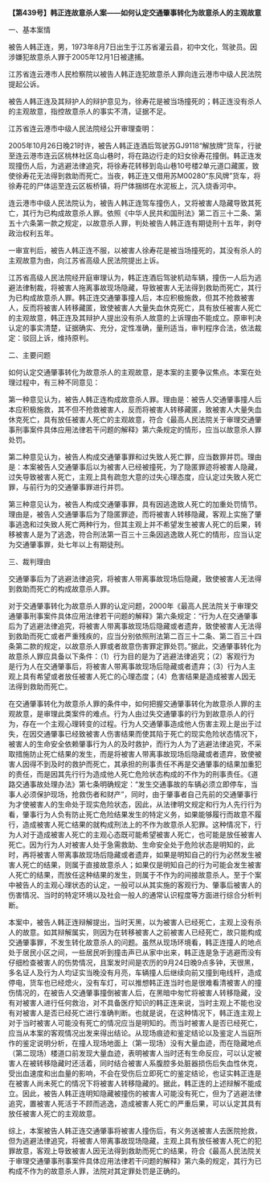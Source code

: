 **【第439号】韩正连故意杀人案——如何认定交通肇事转化为故意杀人的主观故意**

一、基本案情

被告人韩正连，男，1973年8月7日出生于江苏省灌云县，初中文化，驾驶员。因涉嫌犯故意杀人罪于2005年12月1日被逮捕。

江苏省连云港市人民检察院以被告人韩正连犯故意杀人罪向连云港市中级人民法院提起公诉。

被告人韩正连及其辩护人的辩护意见为，徐寿花是被当场撞死的；韩正连没有杀人的主观故意，指控故意杀人的事实不清，证据不足。

江苏省连云港市中级人民法院经公开审理查明：

2005年10月26日晚21时许，被告人韩正连酒后驾驶苏GJ9118“解放牌”货车，行驶至连云港市连云区桃林社区岛山巷时，将在路边行走的妇女徐寿花撞倒。韩正连发现撞伤人后，为逃避法律追究，将徐寿花转移到岛山巷10号楼2单元道口藏匿，致使徐寿花无法得到救助而死亡。当夜，韩正连又借用苏M00280“东风牌”货车，将徐寿花的尸体运至连云区板桥镇，将尸体捆绑在水泥板上，沉入烧香河中。

连云港市中级人民法院认为，被告人韩正连驾车撞伤人，又将被害人隐藏导致其死亡，其行为已构成故意杀人罪。依照《中华人民共和国刑法》第二百三十二条、第五十六条第一款之规定，以故意杀人罪，判处被告人韩正连有期徒刑十五年，剥夺政治权利五年。

一审宣判后，被告人韩正连不服，以被害人徐寿花是被当场撞死的，其没有杀人的主观故意为由，向江苏省高级人民法院提出上诉。

江苏省高级人民法院经开庭审理认为，韩正连酒后驾驶机动车辆，撞伤一人后为逃避法律制裁，将被害人拖离事故现场隐藏，导致被害人无法得到救助而死亡，其行为已构成故意杀人罪。韩正连交通肇事撞人后，本应积极施救，但其不抢救被害人，反而将被害人转移藏匿，致使被害人大量失血休克死亡，具有放任被害人死亡的主观故意，韩正连及其辩护人提出没有杀人故意的上诉理由不能成立。原审判决认定的事实清楚，证据确实、充分，定性准确，量刑适当，审判程序合法，依法裁定：驳回上诉，维持原判。

二、主要问题

如何认定交通肇事转化为故意杀人的主观故意，是本案的主要争议焦点。本案在处理过程中，有三种不同意见：

第一种意见认为，被告人韩正连构成故意杀人罪。理由是：被告人交通肇事撞人后本应积极施救，其不但不抢救被害人，反而将被害人转移藏匿，致被害人大量失血休克死亡，具有放任被害人死亡的主观故意，符合《最高人民法院关于审理交通肇事刑事案件具体应用法律若干问题的解释》第六条规定的情形，应当以故意杀人罪处罚。

第二种意见认为，被告人构成交通肇事罪和过失致人死亡罪，应当数罪并罚。理由是：本案被告人交通肇事后以为被害人已经被撞死，为了隐匿罪迹将被害人隐藏，过失导致被害人死亡，主观上具有疏忽大意的过失心理态度，应认定过失致人死亡罪，与前行为的交通肇事罪进行并罚。

第三种意见认为，被告人构成交通肇事罪，具有因逃逸致人死亡的加重处罚情节。理由是，被告人交通肇事后为了隐匿罪迹，而将被害人转移隐藏，客观上实施了肇事逃逸和过失致人死亡两种行为，但其主观上并不希望发生被害人死亡的后果，转移被害人是为了逃逸，符合刑法第一百三十三条因逃逸致人死亡的情形，应当认定为交通肇事罪，处七年以上有期徒刑。

三、裁判理由

交通肇事后为了逃避法律追究，将被害人带离事故现场后隐藏，致使被害人无法得到救助而死亡的构成故意杀人罪。

对于交通肇事转化为故意杀人罪的认定问题，2000年《最高人民法院关于审理交通肇事刑事案件具体应用法律若干问题的解释》第六条规定：“行为人在交通肇事后为了逃避法律追究，将被害人带离事故现场后隐藏或者遗弃，致使被害人无法得到救助而死亡或者严重残疾的，应当分别依照刑法第二百三十二条、第二百三十四条第二款的规定，以故意杀人罪或者故意伤害罪定罪处罚。”据此，交通肇事转化为故意杀人罪应具备以下条件：（1）行为目的是为了逃避法律追究；（2）客观行为是行为人在交通肇事后，将被害人带离事故现场后隐藏或者遗弃；（3）行为人主观上具有希望或者放任被害人死亡的心理态度；（4）危害结果是造成被害人因无法得到救助而死亡。

在交通肇事转化为故意杀人罪的条件中，如何把握交通肇事转化为故意杀人罪的主观故意，是审理此类案件的难点。行为人由过失交通肇事的行为到故意杀人的行为，存在一个主观心理转变的过程。行为人交通肇事造成他人伤害主观上是出于过失，在因交通肇事已经致被害人伤害结果而使其陷于死亡的现实危险状态情况下，被害人的生命安全依赖肇事行为人的及时救护，而行为人为了逃避法律追究，不采取措施防止死亡结果的发生，而是将被害人带离事故现场后隐藏或者遗弃，致使被害人因得不到及时的救护而死亡，其承担的刑事责任不再是交通肇事的结果加重犯的责任，而是因其先行行为造成他人死亡危险状态构成的不作为的刑事责任。《道路交通事故处理办法》第七条明确规定：“发生交通事故的车辆必须立即停车，当事人必须保护现场，抢救伤者和财产”，同时，由于肇事者自己先前的交通肇事行为才使被害人的生命处于现实危险状态，因此，从法律明文规定和行为人先行行为看，肇事行为人负有防止死亡危险结果发生的特定义务，如果能够履行而故意不履行，造成被害人死亡结果的就构成刑法上的不作为故意杀人犯罪。这种情况下，行为人对于造成被害人死亡的主观心态既可能希望被害人死亡，也可能是放任被害人死亡。因为行为人对被害人处于急需救助、生命安全处于危险状态是明知的，此时，再将被害人带离事故现场后隐藏或者遗弃，如果是明知自己的行为必然发生被害人死亡的结果，则属于直接故意杀人；如果仅是明知自己的行为可能会发生被害人死亡的结果，而放任这种结果的发生，则属于不作为的间接故意杀人。至于个案中被告人的主观心理状态的认定，一般可以从其实施的客观行为、肇事后被害人的伤害情况、当时的特定环境以及社会一般人的通常认识程度等方面进行综合分析判断。

本案中，被告人韩正连辩解提出，当时天黑，以为被害人已经死亡，主观上没有杀人的故意。如其辩解属实，则因为在转移被害人之前被害人已经死亡，故只能构成交通肇事罪，不发生转化故意杀人的问题。虽然从现场环境看，韩正连撞人的地点处于居民小区之间，一些居民听到撞击声已从家中出来，韩正连是急于逃避而没有仔细检查被害人的伤势情况，且案发时间是农历的9月24日晚9点多钟，天很黑，多名证人及行为人均证实当晚没有月亮，车辆撞人后继续向前又撞到电线杆，造成停电，货车也已经熄火，没有车灯，可以推想韩正连当时也是很难看清被害人的撞伤情况的，在被告人交通肇事撞倒被害人后，在黑暗中匆忙将被害人转移隐藏，没有对被害人进行任何救治，对不具备医疗知识的韩正连来说，当时主观上不能也没有对被害人是否已经死亡进行准确判断。也就是说，在这种情况下，韩正连主观上对于当时被害人可能没有死亡的情况应当是明知的。而当时被害人是否已经死亡，应当从本案的客观情况出发来得出结论。从现场痕迹和鉴定结论以及鉴定人当庭所作的鉴定说明分析，在撞人现场地面上（第一现场）没有大量血迹，而在隐藏地点（第二现场）楼道口前发现大量血迹，表明被害人当时还有生命反应，可以认定被害人在被转移隐藏时还活着，同时结合被害人系腹腔多处脏器损伤后失血性休克，受出血速度和出血量的影响，不会在受伤后立即死亡的鉴定结论，也证实韩正连是在被害人尚未死亡的情况下将被害人转移隐藏的。据此，韩正连的上述辩解不能成立。因此，被告人韩正连明知隐藏被撞伤的被害人可能没有死亡，但为了逃避法律追究，置被害人死活于不顾而逃逸，造成被害人死亡的严重后果，可以认定其具有放任被害人死亡的主观故意。

综上，本案被告人韩正连交通肇事将被害人撞伤后，有义务送被害人去医院抢救，但为逃避法律追究，将被害人带离事故现场隐藏，主观上具有放任被害人死亡的犯罪故意，客观上导致被害人因无法得到救助而死亡的结果，符合《最高人民法院关于审理交通肇事刑事案件具体应用法律若干问题的解释》第六条的规定，其行为已构成不作为的故意杀人罪，法院对其定罪处罚是正确的。